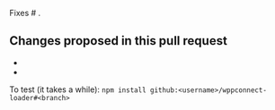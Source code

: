 Fixes # .

## Changes proposed in this pull request

-
-

To test (it takes a while): `npm install github:<username>/wppconnect-loader#<branch>`
